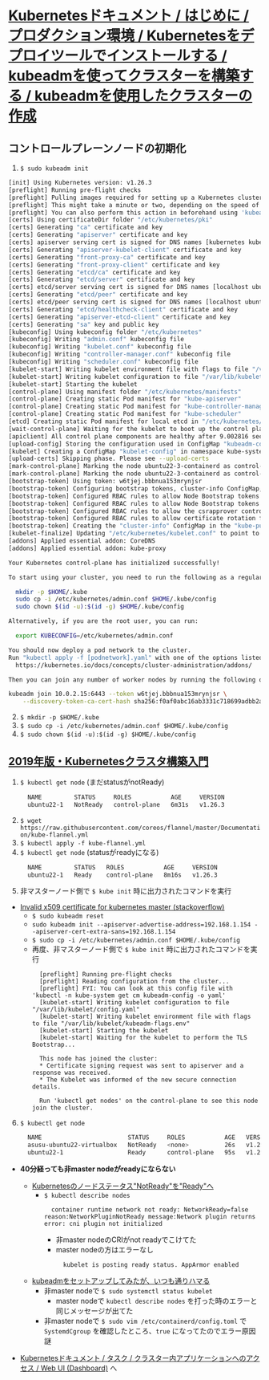 # [Kubernetesドキュメント / はじめに / プロダクション環境 / Kubernetesをデプロイツールでインストールする / kubeadmを使ってクラスターを構築する / kubeadmを使用したクラスターの作成](https://kubernetes.io/ja/docs/setup/production-environment/tools/kubeadm/create-cluster-kubeadm/)

## コントロールプレーンノードの初期化
1. `$ sudo kubeadm init`

```bash
[init] Using Kubernetes version: v1.26.3
[preflight] Running pre-flight checks
[preflight] Pulling images required for setting up a Kubernetes cluster
[preflight] This might take a minute or two, depending on the speed of your internet connection
[preflight] You can also perform this action in beforehand using 'kubeadm config images pull'
[certs] Using certificateDir folder "/etc/kubernetes/pki"
[certs] Generating "ca" certificate and key
[certs] Generating "apiserver" certificate and key
[certs] apiserver serving cert is signed for DNS names [kubernetes kubernetes.default kubernetes.default.svc kubernetes.default.svc.cluster.local ubuntu22-3-containerd] and IPs [10.96.0.1 10.0.2.15]
[certs] Generating "apiserver-kubelet-client" certificate and key
[certs] Generating "front-proxy-ca" certificate and key
[certs] Generating "front-proxy-client" certificate and key
[certs] Generating "etcd/ca" certificate and key
[certs] Generating "etcd/server" certificate and key
[certs] etcd/server serving cert is signed for DNS names [localhost ubuntu22-3-containerd] and IPs [10.0.2.15 127.0.0.1 ::1]
[certs] Generating "etcd/peer" certificate and key
[certs] etcd/peer serving cert is signed for DNS names [localhost ubuntu22-3-containerd] and IPs [10.0.2.15 127.0.0.1 ::1]
[certs] Generating "etcd/healthcheck-client" certificate and key
[certs] Generating "apiserver-etcd-client" certificate and key
[certs] Generating "sa" key and public key
[kubeconfig] Using kubeconfig folder "/etc/kubernetes"
[kubeconfig] Writing "admin.conf" kubeconfig file
[kubeconfig] Writing "kubelet.conf" kubeconfig file
[kubeconfig] Writing "controller-manager.conf" kubeconfig file
[kubeconfig] Writing "scheduler.conf" kubeconfig file
[kubelet-start] Writing kubelet environment file with flags to file "/var/lib/kubelet/kubeadm-flags.env"
[kubelet-start] Writing kubelet configuration to file "/var/lib/kubelet/config.yaml"
[kubelet-start] Starting the kubelet
[control-plane] Using manifest folder "/etc/kubernetes/manifests"
[control-plane] Creating static Pod manifest for "kube-apiserver"
[control-plane] Creating static Pod manifest for "kube-controller-manager"
[control-plane] Creating static Pod manifest for "kube-scheduler"
[etcd] Creating static Pod manifest for local etcd in "/etc/kubernetes/manifests"
[wait-control-plane] Waiting for the kubelet to boot up the control plane as static Pods from directory "/etc/kubernetes/manifests". This can take up to 4m0s
[apiclient] All control plane components are healthy after 9.002816 seconds
[upload-config] Storing the configuration used in ConfigMap "kubeadm-config" in the "kube-system" Namespace
[kubelet] Creating a ConfigMap "kubelet-config" in namespace kube-system with the configuration for the kubelets in the cluster
[upload-certs] Skipping phase. Please see --upload-certs
[mark-control-plane] Marking the node ubuntu22-3-containerd as control-plane by adding the labels: [node-role.kubernetes.io/control-plane node.kubernetes.io/exclude-from-external-load-balancers]
[mark-control-plane] Marking the node ubuntu22-3-containerd as control-plane by adding the taints [node-role.kubernetes.io/control-plane:NoSchedule]
[bootstrap-token] Using token: w6tjej.bbbnua153mrynjsr
[bootstrap-token] Configuring bootstrap tokens, cluster-info ConfigMap, RBAC Roles
[bootstrap-token] Configured RBAC rules to allow Node Bootstrap tokens to get nodes
[bootstrap-token] Configured RBAC rules to allow Node Bootstrap tokens to post CSRs in order for nodes to get long term certificate credentials
[bootstrap-token] Configured RBAC rules to allow the csrapprover controller automatically approve CSRs from a Node Bootstrap Token
[bootstrap-token] Configured RBAC rules to allow certificate rotation for all node client certificates in the cluster
[bootstrap-token] Creating the "cluster-info" ConfigMap in the "kube-public" namespace
[kubelet-finalize] Updating "/etc/kubernetes/kubelet.conf" to point to a rotatable kubelet client certificate and key
[addons] Applied essential addon: CoreDNS
[addons] Applied essential addon: kube-proxy

Your Kubernetes control-plane has initialized successfully!

To start using your cluster, you need to run the following as a regular user:

  mkdir -p $HOME/.kube
  sudo cp -i /etc/kubernetes/admin.conf $HOME/.kube/config
  sudo chown $(id -u):$(id -g) $HOME/.kube/config

Alternatively, if you are the root user, you can run:

  export KUBECONFIG=/etc/kubernetes/admin.conf

You should now deploy a pod network to the cluster.
Run "kubectl apply -f [podnetwork].yaml" with one of the options listed at:
  https://kubernetes.io/docs/concepts/cluster-administration/addons/

Then you can join any number of worker nodes by running the following on each as root:

kubeadm join 10.0.2.15:6443 --token w6tjej.bbbnua153mrynjsr \
	--discovery-token-ca-cert-hash sha256:f0af0abc16ab3331c718699adbb2ab4ae034ba9fb4f1274f19f4e28bbeec7cc9
```

2. `$ mkdir -p $HOME/.kube`
3. `$ sudo cp -i /etc/kubernetes/admin.conf $HOME/.kube/config`
4. `$ sudo chown $(id -u):$(id -g) $HOME/.kube/config`

## [2019年版・Kubernetesクラスタ構築入門](https://knowledge.sakura.ad.jp/20955/)

1. `$ kubectl get node` (まだstatusがnotReady)
    ```bash
      NAME         STATUS     ROLES           AGE     VERSION
      ubuntu22-1   NotReady   control-plane   6m31s   v1.26.3
    ```
2. `$ wget https://raw.githubusercontent.com/coreos/flannel/master/Documentation/kube-flannel.yml`
3. `$ kubectl apply -f kube-flannel.yml`
4. `$ kubectl get node` (statusがreadyになる)
    ```bash
      NAME         STATUS   ROLES           AGE     VERSION
      ubuntu22-1   Ready    control-plane   8m16s   v1.26.3
    ```
5. 非マスターノード側で `$ kube init` 時に出力されたコマンドを実行
  - [Invalid x509 certificate for kubernetes master (stackoverflow)](https://stackoverflow.com/questions/46360361/invalid-x509-certificate-for-kubernetes-master)
    - `$ sudo kubeadm reset`
    - `sudo kubeadm init --apiserver-advertise-address=192.168.1.154 --apiserver-cert-extra-sans=192.168.1.154`
    - `$ sudo cp -i /etc/kubernetes/admin.conf $HOME/.kube/config`
    - 再度、非マスターノード側で `$ kube init` 時に出力されたコマンドを実行
      ```
        [preflight] Running pre-flight checks
        [preflight] Reading configuration from the cluster...
        [preflight] FYI: You can look at this config file with 'kubectl -n kube-system get cm kubeadm-config -o yaml'
        [kubelet-start] Writing kubelet configuration to file "/var/lib/kubelet/config.yaml"
        [kubelet-start] Writing kubelet environment file with flags to file "/var/lib/kubelet/kubeadm-flags.env"
        [kubelet-start] Starting the kubelet
        [kubelet-start] Waiting for the kubelet to perform the TLS Bootstrap...

        This node has joined the cluster:
        * Certificate signing request was sent to apiserver and a response was received.
        * The Kubelet was informed of the new secure connection details.

        Run 'kubectl get nodes' on the control-plane to see this node join the cluster.
      ```
6. `$ kubectl get node`
    ```bash
      NAME                        STATUS     ROLES           AGE   VERSION
      asusu-ubuntu22-virtualbox   NotReady   <none>          26s   v1.26.3
      ubuntu22-1                  Ready      control-plane   95s   v1.26.3
    ```
- **40分経っても非master nodeがreadyにならない**
  - [Kubernetesのノードステータス"NotReady"を"Ready"へ](https://www.n-novice.com/entry/2018/03/18/030512#nodes%E3%82%B9%E3%83%86%E3%83%BC%E3%82%BF%E3%82%B9%E7%A2%BA%E8%AA%8D-1)
    - `$ kubectl describe nodes`
      ```
        container runtime network not ready: NetworkReady=false reason:NetworkPluginNotReady message:Network plugin returns error: cni plugin not initialized
      ```
      - 非master nodeのCRIがnot readyでこけてた
      - master nodeの方はエラーなし
        ```
          kubelet is posting ready status. AppArmor enabled
        ```
  - [kubeadmをセットアップしてみたが、いつも通りハマる](https://yunkt.hatenablog.com/entry/2018/08/13/200123)
    - 非master nodeで `$ sudo systemctl status kubelet`
      - master nodeで `kubectl describe nodes` を打った時のエラーと同じメッセージが出てた
    - 非master nodeで `$ sudo vim /etc/containerd/config.toml` で `SystemdCgroup` を確認したところ、`true` になってたのでエラー原因謎


- [Kubernetesドキュメント / タスク / クラスター内アプリケーションへのアクセス / Web UI (Dashboard)](https://kubernetes.io/ja/docs/tasks/access-application-cluster/web-ui-dashboard/) へ
